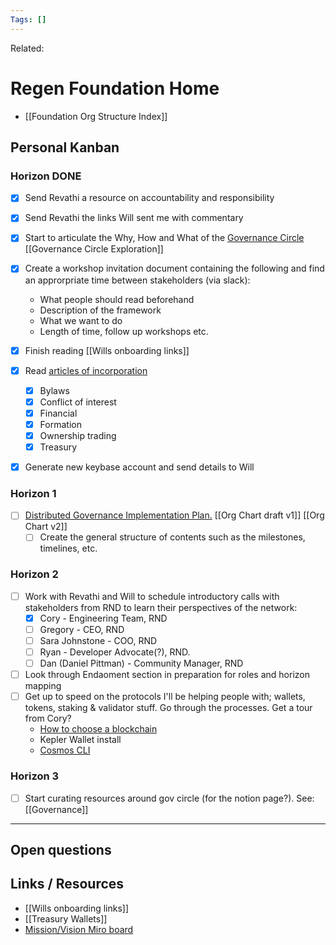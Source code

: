 ```yaml
---
Tags: []
---
```

Related: 
# Regen Foundation Home
- [[Foundation Org Structure Index]]

## Personal Kanban

### Horizon DONE
- [x] Send Revathi a resource on accountability and responsibility
- [x] Send Revathi the links Will sent me with commentary
- [x] Start to articulate the Why, How and What of the [Governance Circle](https://www.notion.so/Governance-Circle-579f67578f1d413ca7b667b824b3bf3b) [[Governance Circle Exploration]]
- [x] Create a workshop invitation document containing the following and find an approrpriate time between stakeholders (via slack):
	- What people should read beforehand
	- Description of the framework
	- What we want to do
	- Length of time, follow up workshops etc.
- [x] Finish reading [[Wills onboarding links]]
- [x] Read [articles of incorporation](https://github.com/regen-foundation/policies)
	- [x] Bylaws
	- [x] Conflict of interest
	- [x] Financial
	- [x] Formation
	- [x] Ownership trading
	- [x] Treasury
- [x] Generate new keybase account and send details to Will


### Horizon 1
- [ ] [Distributed Governance Implementation Plan.](https://www.notion.so/Distributed-Governance-Implementation-Plan-468f58bc74944aee9521be970ed0ed35) [[Org Chart draft v1]] [[Org Chart v2]]
	- [ ] Create the general structure of contents such as the milestones, timelines, etc. 

### Horizon 2
- [ ] Work with Revathi and Will to schedule introductory calls with stakeholders from RND to learn their perspectives of the network:
	- [x]   Cory - Engineering Team, RND
	- [ ]   Gregory - CEO, RND
	- [ ]   Sara Johnstone - COO, RND
	- [ ]   Ryan - Developer Advocate(?), RND.
	- [ ]   Dan (Daniel Pittman) - Community Manager, RND
- [ ] Look through Endaoment section in preparation for roles and horizon mapping
- [ ] Get up to speed on the protocols I'll be helping people with; wallets, tokens, staking & validator stuff. Go through the processes. Get a tour from Cory?
	- [How to choose a blockchain](https://medium.com/regen-network/how-to-choose-a-blockchain-55a343fd7ec4)
	- Kepler Wallet install
	- [Cosmos CLI](https://docs.cosmos.network/v0.44/modules/authz/05_client.html)

### Horizon 3
- [ ] Start curating resources around gov circle (for the notion page?). See: [[Governance]]

---

## Open questions

## Links / Resources
- [[Wills onboarding links]]
- [[Treasury Wallets]]
- [Mission/Vision Miro board](https://app.mural.co/t/regenfoundation4191/m/regenfoundation4191/1625248134521/84175146daba07e446939b657931fa65efface8d?sender=u70ef79b0a9c38c2d8ebd9946)